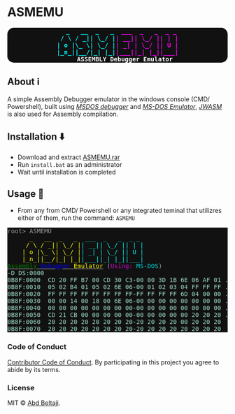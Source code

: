 # ASMEMU

<p style="text-align:center;">
<pre style=" background-color: #111;text-align:center; font-weight:900; color: white;border-radius:15px;">
<span style="color:cyan">  _   __  _   _  </span><span style="color:magenta">___  _   _  _ _</span>
<span style="color:cyan"> / \ / _|| \_/ |</span><span style="color:magenta">| __|| \_/ || | |</span>
<span style="color:cyan">| o |\_ \| \_/ |</span><span style="color:magenta">| _| | \_/ || U |</span>
<span style="color:cyan">|_n_||__/|_| |_|</span><span style="color:magenta">|___||_| |_||___|</span>
    ASSEMBLY Debugger Emulator
</pre>
</p>

## About ℹ️

A simple Assembly Debugger emulator in the windows console (CMD/ Powershell), built using [_MSDOS debugger_](https://en.wikipedia.org/wiki/Debug_(command)) and [_MS-DOS Emulator_](http://takeda-toshiya.my.coocan.jp/msdos/), [_JWASM_]([sd](https://github.com/JWasm/JWasm)) is also used for Assembly compilation.

## Installation ⬇️

+ Download and extract [ASMEMU.rar](https://github.com/Abd-Beltaji/ASMEMU/raw/master/ASMEMU.rar)
+ Run `install.bat` as an administrator
+ Wait until installation is completed

## Usage 🔩

+ From any from CMD/ Powershell or any integrated teminal that utilizres either of them, run the command: `ASMEMU`

<p>
<pre style="background-color:#111; color:#999;">
root> ASMEMU
    <span style="color:yellow">  _   __  _   _ </span><span style="color:cyan"> ___  _   _  _ _</span>
    <span style="color:yellow"> / \ / _|| \_/ |</span><span style="color:cyan">| __|| \_/ || | |</span>
    <span style="color:yellow">| o |\_ \| \_/ |</span><span style="color:cyan">| _| | \_/ || U |</span>
    <span style="color:yellow">|_n_||__/|_| |_|</span><span style="color:cyan">|___||_| |_||___|</span>
<u><span style="color:green;">Assembly</span> <span style="color:blue">Debugger</span> <span style="color:yellow">Emulator</span></u> (<span style="opacity:0.8"><span style="color:magenta">Using:</span> <span style="color:cyan">MS-DOS</span></span>)
<span style="color:#9dd9c2">-D DS:0000
0B8F:0000  CD 20 FF B7 00 CD 30 C3-00 00 3D 1B 6E 06 AF 01 . ....0...=.n...
0B8F:0010  05 02 B4 01 05 02 6E 06-00 01 02 03 04 FF FF FF ......n.........
0B8F:0020  FF FF FF FF FF FF FF FF-FF FF FF FF 6D 04 00 00 ............m...
0B8F:0030  00 00 14 00 18 00 6E 06-00 00 00 00 00 00 00 00 ......n.........
0B8F:0040  00 00 00 00 00 00 00 00-00 00 00 00 00 00 00 00 ................
0B8F:0050  CD 21 CB 00 00 00 00 00-00 00 00 00 00 20 20 20 .!...........
0B8F:0060  20 20 20 20 20 20 20 20-20 20 20 20 00 20 20 20             .
0B8F:0070  20 20 20 20 20 20 20 20-20 20 20 20 20 20 20 20</span>
</pre>
</p>

### Code of Conduct

[Contributor Code of Conduct](code-of-conduct.md). By participating in this project you agree to abide by its terms.

### License

MIT © [Abd Beltaji](https://github.com/abd-Beltaji).
